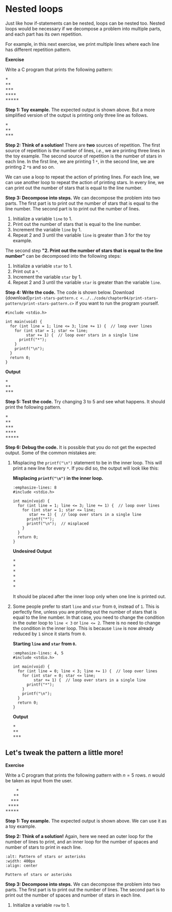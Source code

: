# Nested loops

Just like how if-statements can be nested, loops can be nested too. Nested loops would be necessary if we decompose a problem into multiple parts, and each part has its own repetition.

For example, in this next exercise, we print multiple lines where each line has different repetition pattern. 

**Exercise**

Write a C program that prints the following pattern:

<pre>
*
**
***
****
*****
</pre>

**Step 1: Toy example.** The expected output is shown above. But a more simplified version of the output is printing only three line as follows.

<pre>
*
**
***
</pre>

**Step 2: Think of a solution!** There are **two** sources of repetition. The first source of repetition is the number of lines, *i.e.*, we are printing three lines in the toy example. The second source of repetition is the number of stars in each line. In the first line, we are printing 1 `*`, in the second line, we are printing 2 `*`s and so on.

We can use a loop to repeat the action of printing lines. For each line, we can use another loop to repeat the action of printing stars. In every line, we can print out the number of stars that is equal to the line number.

**Step 3: Decompose into steps.** We can decompose the problem into two parts. The first part is to print out the number of stars that is equal to the line number. The second part is to print out the number of lines.

1. Initialize a variable `line` to $1$.
2. Print out the number of stars that is equal to the line number.
3. Increment the variable `line` by $1$.
4. Repeat 2 and 3 until the variable `line` is greater than $3$ for the toy example.

The second step **"2. Print out the number of stars that is equal to the line number"** can be decomposed into the following steps:

1. Initialize a variable `star` to $1$.
2. Print out a `*`.
3. Increment the variable `star` by $1$.
4. Repeat 2 and 3 until the variable `star` is greater than the variable `line`.

**Step 4: Write the code.** The code is shown below. Download {download}`print-stars-pattern.c <../../code/chapter04/print-stars-pattern/print-stars-pattern.c>` if you want to run the program yourself.

```{code-block} c
#include <stdio.h>

int main(void) {
  for (int line = 1; line <= 3; line += 1) {  // loop over lines
    for (int star = 1; star <= line;
         star += 1) {  // loop over stars in a single line
      printf("*");
    }
    printf("\n");
  }
  return 0;
}
```

**Output**
<pre>*<br>**<br>***</pre>

**Step 5: Test the code.** Try changing 3 to 5 and see what happens. It should print the following pattern.

<pre>
*
**
***
****
*****
</pre>

**Step 6: Debug the code.** It is possible that you do not get the expected output. Some of the common mistakes are:

1. Misplacing the `printf("\n")` statement to be in the inner loop. This will print a new line for every `*`. If you did so, the output will look like this:
  
    **Misplacing `printf("\n")` in the inner loop.**

    ```{code-block} c
    :emphasize-lines: 8
    #include <stdio.h>

    int main(void) {
      for (int line = 1; line <= 3; line += 1) {  // loop over lines
        for (int star = 1; star <= line;
           star += 1) {  // loop over stars in a single line
          printf("*");
          printf("\n");  // misplaced
        }
      }
      return 0;
    }
    ```

    **Undesired Output**
    <pre>*<br>*<br>*<br>*<br>*<br>*</pre>

    It should be placed after the inner loop only when one line is printed out.
    

2. Some people prefer to start `line` and `star` from `0`, instead of `1`. This is perfectly fine, unless you are printing out the number of stars that is equal to the line number. In that case, you need to change the condition in the outer loop to `line < 3` or `line <= 2`. There is no need to change the condition in the inner loop. This is because `line` is now already reduced by `1` since it starts from `0`.

    **Starting `line` and `star` from `0`.**
      
    ```{code-block} c
    :emphasize-lines: 4, 5
    #include <stdio.h>

    int main(void) {
      for (int line = 0; line < 3; line += 1) {  // loop over lines
        for (int star = 0; star <= line;
             star += 1) {  // loop over stars in a single line
          printf("*");
        }
        printf("\n");
      }
      return 0;
    }
    ```
    **Output**
    <pre>*<br>**<br>***</pre>


## Let's tweak the pattern a little more!

**Exercise**

Write a C program that prints the following pattern with $n = 5$ rows. $n$ would be taken as input from the user. 

<pre>
    *
   **
  ***
 ****
*****
</pre>

**Step 1: Toy example.** The expected output is shown above. We can use it as a toy example. 

**Step 2: Think of a solution!** Again, here we need an outer loop for the number of lines to print, and an inner loop for the number of spaces and number of stars to print in each line.

```{figure} ./images/stars-pattern.png
:alt: Pattern of stars or asterisks
:width: 400px
:align: center

Pattern of stars or asterisks
```

**Step 3: Decompose into steps.** We can decompose the problem into two parts. The first part is to print out the number of lines. The second part is to print out the number of spaces and number of stars in each line.

1. Initialize a variable `row` to $1$.
    